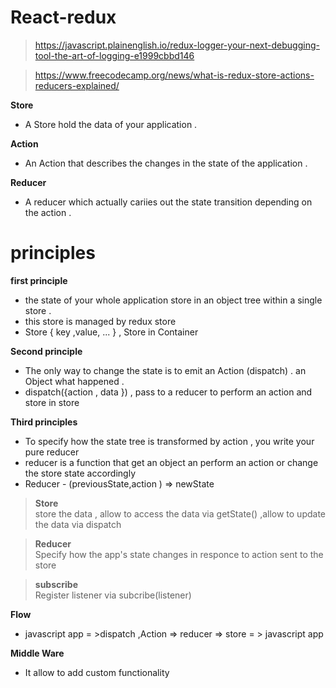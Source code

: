 # React-redux 
> https://javascript.plainenglish.io/redux-logger-your-next-debugging-tool-the-art-of-logging-e1999cbbd146

> https://www.freecodecamp.org/news/what-is-redux-store-actions-reducers-explained/

**Store**
- A Store hold the data of your application .

**Action**
- An Action that describes the changes in the state of the application . 

**Reducer**
- A reducer which actually cariies out the state transition depending on the action . 


# principles 

**first principle**
- the state of your whole application store in an object tree within a single store .
- this store is managed by redux store 
- Store { key ,value, ... } , Store in Container 

**Second principle**
- The only way to change the state is to emit an Action (dispatch) . an Object what happened .
- dispatch({action , data }) , pass to a reducer to perform an action and store in store 

**Third principles**
- To specify how the state tree is transformed by action , you write your pure reducer
- reducer is a function that get an object an perform an action or change the store  state accordingly
- Reducer - (previousState,action  ) => newState




> **Store** <br/>
 store the data , allow to access the data via getState() ,allow to update the data via dispatch


>  **Reducer** <br/>
 Specify how the app's state changes in responce to action sent to the store  


>  **subscribe** <br/>
 Register listener via subcribe(listener)  


**Flow**
- javascript app = >dispatch ,Action => reducer => store = > javascript app
  

**Middle Ware**
- It allow to add custom functionality 





